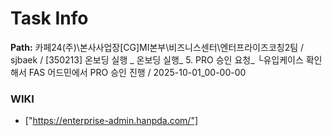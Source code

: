 # Task Info

**Path:** 카페24(주)\본사사업장\[CG]MI본부\비즈니스센터\엔터프라이즈코칭2팀 / sjbaek / [350213] 온보딩 실행 _ 온보딩 실행_ 5. PRO 승인 요청_ └유입케이스 확인해서 FAS 어드민에서 PRO 승인 진행 / 2025-10-01_00-00-00

### WIKI
- ["https://enterprise-admin.hanpda.com/"]

